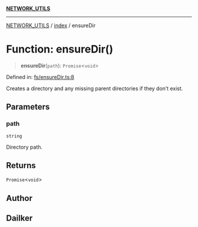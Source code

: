 [**NETWORK_UTILS**](../../README.md)

***

[NETWORK_UTILS](../../README.md) / [index](../README.md) / ensureDir

# Function: ensureDir()

> **ensureDir**(`path`): `Promise`\<`void`\>

Defined in: [fs/ensureDir.ts:8](https://github.com/dailker/everyutil/blob/7c30ec40bbb398255a9be572db0a537e8bcb9c11/src/fs/ensureDir.ts#L8)

Creates a directory and any missing parent directories if they don’t exist.

## Parameters

### path

`string`

Directory path.

## Returns

`Promise`\<`void`\>

## Author

## Dailker
